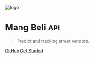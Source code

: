 ![logo](https://media.discordapp.net/attachments/880802395414736916/1180103125491789875/7c3613dba5171cb6027c67835dd3b9d4-r.png?ex=657c33ae&is=6569beae&hm=a79296097b7bc49acfe0df3de25596aaf5a84e5f7de80501a11e1e5a18582ee4&=&format=webp&quality=lossless&width=400&height=400)

# Mang Beli <small>API</small>

> Predict and tracking street vendors.

[GitHub](https://github.com/Bangkit-Capstone-CH2-PS124-Team/mangbeli-auth)
[Get Started](#api-documentation-mang-beli)